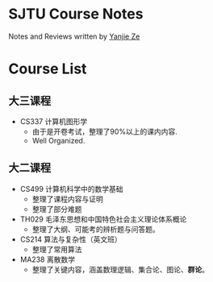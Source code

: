# SJTU Course Notes
Notes and Reviews written by [Yanjie Ze](https://github.com/YanjieZe)

# Course List



## 大三课程

- CS337 计算机图形学
  - 由于是开卷考试，整理了90%以上的课内内容.
  - Well Organized.



## 大二课程

- CS499 计算机科学中的数学基础
  - 整理了课程内容与证明
  - 整理了部分难题
- TH029 毛泽东思想和中国特色社会主义理论体系概论
  - 整理了大纲、可能考的辨析题与问答题。
- CS214 算法与复杂性（英文班）
  - 整理了常用算法
- MA238 离散数学
  - 整理了关键内容，涵盖数理逻辑、集合论、图论、**群论**。

